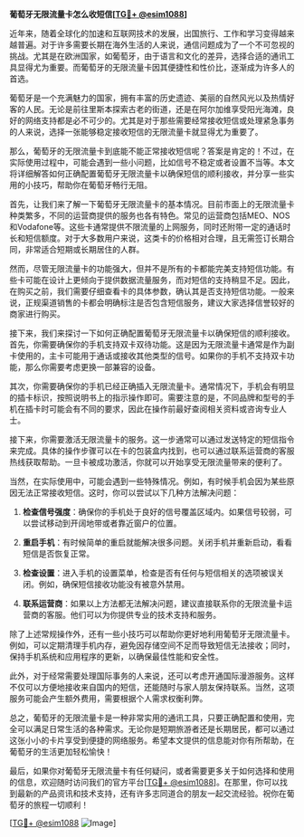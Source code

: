 **葡萄牙无限流量卡怎么收短信[[TG💪+ @esim1088](https://t.me/s/esim1088)]**

近年来，随着全球化的加速和互联网技术的发展，出国旅行、工作和学习变得越来越普遍。对于许多需要长期在海外生活的人来说，通信问题成为了一个不可忽视的挑战。尤其是在欧洲国家，如葡萄牙，由于语言和文化的差异，选择合适的通讯工具显得尤为重要。而葡萄牙的无限流量卡因其便捷性和性价比，逐渐成为许多人的首选。

葡萄牙是一个充满魅力的国家，拥有丰富的历史遗迹、美丽的自然风光以及热情好客的人民。无论是前往里斯本探索古老的街道，还是在阿尔加维享受阳光海滩，良好的网络支持都是必不可少的。尤其是对于那些需要经常接收短信或处理紧急事务的人来说，选择一张能够稳定接收短信的无限流量卡就显得尤为重要了。

那么，葡萄牙的无限流量卡到底能不能正常接收短信呢？答案是肯定的！不过，在实际使用过程中，可能会遇到一些小问题，比如信号不稳定或者设置不当等。本文将详细解答如何正确配置葡萄牙无限流量卡以确保短信的顺利接收，并分享一些实用的小技巧，帮助你在葡萄牙畅行无阻。

首先，让我们来了解一下葡萄牙无限流量卡的基本情况。目前市面上的无限流量卡种类繁多，不同的运营商提供的服务也各有特色。常见的运营商包括MEO、NOS和Vodafone等。这些卡通常提供不限流量的上网服务，同时还附带一定的通话时长和短信额度。对于大多数用户来说，这类卡的价格相对合理，且无需签订长期合同，非常适合短期或长期居住的人群。

然而，尽管无限流量卡的功能强大，但并不是所有的卡都能完美支持短信功能。有些卡可能在设计上更倾向于提供数据流量服务，而对短信的支持稍显不足。因此，在购买之前，我们需要仔细查看卡的具体参数，确认其是否支持短信功能。一般来说，正规渠道销售的卡都会明确标注是否包含短信服务，建议大家选择信誉较好的商家进行购买。

接下来，我们来探讨一下如何正确配置葡萄牙无限流量卡以确保短信的顺利接收。首先，你需要确保你的手机支持双卡双待功能。这是因为无限流量卡通常是作为副卡使用的，主卡可能用于通话或接收其他类型的信号。如果你的手机不支持双卡功能，那么你需要考虑更换一部兼容的设备。

其次，你需要确保你的手机已经正确插入无限流量卡。通常情况下，手机会有明显的插卡标识，按照说明书上的指示操作即可。需要注意的是，不同品牌和型号的手机在插卡时可能会有不同的要求，因此在操作前最好查阅相关资料或咨询专业人士。

接下来，你需要激活无限流量卡的服务。这一步通常可以通过发送特定的短信指令来完成。具体的操作步骤可以在卡的包装盒内找到，也可以通过联系运营商的客服热线获取帮助。一旦卡被成功激活，你就可以开始享受无限流量带来的便利了。

当然，在实际使用中，可能会遇到一些特殊情况。例如，有时候手机会因为某些原因无法正常接收短信。这时，你可以尝试以下几种方法解决问题：

1. **检查信号强度**：确保你的手机处于良好的信号覆盖区域内。如果信号较弱，可以尝试移动到开阔地带或者靠近窗户的位置。
   
2. **重启手机**：有时候简单的重启就能解决很多问题。关闭手机并重新启动，看看短信是否恢复正常。
   
3. **检查设置**：进入手机的设置菜单，检查是否有任何与短信相关的选项被误关闭。例如，确保短信接收功能没有被意外禁用。

4. **联系运营商**：如果以上方法都无法解决问题，建议直接联系你的无限流量卡运营商的客服。他们可以为你提供专业的技术支持和服务。

除了上述常规操作外，还有一些小技巧可以帮助你更好地利用葡萄牙无限流量卡。例如，可以定期清理手机内存，避免因存储空间不足而导致短信无法接收；同时，保持手机系统和应用程序的更新，以确保最佳性能和安全性。

此外，对于经常需要处理国际事务的人来说，还可以考虑开通国际漫游服务。这样不仅可以方便地接收来自国内的短信，还能随时与家人朋友保持联系。当然，这项服务可能会产生额外费用，需要根据个人需求权衡利弊。

总之，葡萄牙的无限流量卡是一种非常实用的通讯工具，只要正确配置和使用，完全可以满足日常生活的各种需求。无论你是短期旅游者还是长期居民，都可以通过这张小小的卡片享受到便捷的网络服务。希望本文提供的信息能对你有所帮助，在葡萄牙的生活更加轻松愉快！

最后，如果你对葡萄牙无限流量卡有任何疑问，或者需要更多关于如何选择和使用的信息，欢迎随时访问我们的官方平台[[TG💪+ @esim1088](https://t.me/s/esim1088)]。在那里，你可以找到最新的产品资讯和技术支持，还有许多志同道合的朋友一起交流经验。祝你在葡萄牙的旅程一切顺利！

[[TG💪+ @esim1088](https://t.me/s/esim1088) ![Image](https://i.postimg.cc/4NQfJmqS/Snipaste-2025-05-13-00-14-12.png)]